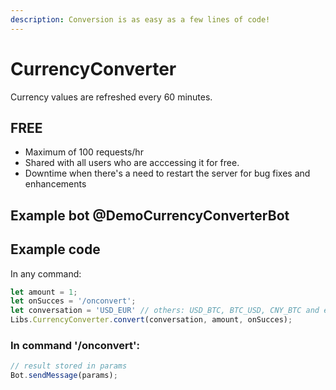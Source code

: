 ```yaml
---
description: Conversion is as easy as a few lines of code!
---
```


# CurrencyConverter

Currency values are refreshed every 60 minutes.

## FREE

* Maximum of 100 requests/hr
* Shared with all users who are acccessing it for free.
* Downtime when there's a need to restart the server for bug fixes and enhancements

## Example bot @DemoCurrencyConverterBot

## Example code

In any command:

```javascript
let amount = 1;
let onSucces = '/onconvert';
let conversation = 'USD_EUR' // others: USD_BTC, BTC_USD, CNY_BTC and etc...
Libs.CurrencyConverter.convert(conversation, amount, onSucces);
```

### In command '/onconvert':

```javascript
// result stored in params
Bot.sendMessage(params);
```



